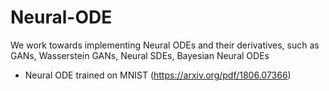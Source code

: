# Neural-ODE
We work towards implementing Neural ODEs and their derivatives, such as GANs, Wasserstein GANs, Neural SDEs, Bayesian Neural ODEs
* Neural ODE trained on MNIST (https://arxiv.org/pdf/1806.07366)
